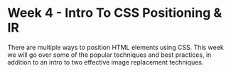 # Week 4 - Intro To CSS Positioning & IR
There are multiple ways to position HTML elements using CSS. This week we will go over some of the popular techniques and best practices, in addition to an intro to two effective image replacement techniques.
